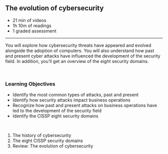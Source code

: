 ## The evolution of cybersecurity

- 21 min of videos
- 1h 10m of readings
- 1 graded assessment

<hr>

You will explore how cybersecurity threats have appeared and evolved alongside the adoption of computers. You will also understand how past and present cyber attacks have influenced the development of the security field. In addition, you'll get an overview of the eight security domains.

<br>

### Learning Objectives

- Identify the most common types of attacks, past and present
- Identify how security attacks impact business operations
- Recognize how past and present attacks on business operations have led to the development of the security field
- Identify the CISSP eight security domains

<br>

1. The history of cybersecurity
2. The eight CISSP security domains
3. Review: The evolution of cybersecurity